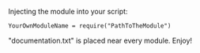 Injecting the module into your script:

    YourOwnModuleName = require("PathToTheModule")

"documentation.txt" is placed near every module. Enjoy!
